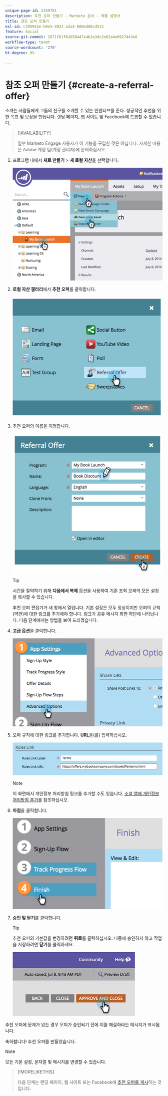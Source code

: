 ```yaml
---
unique-page-id: 2359781
description: 추천 오퍼 만들기 - Marketo 문서 - 제품 설명서
title: 참조 오퍼 만들기
exl-id: c295943e-b9e5-4922-a3a4-800ed60cd513
feature: Social
source-git-commit: 2671f81f62658447e4b2a3dc2e02a4e0927443e8
workflow-type: tm+mt
source-wordcount: '270'
ht-degree: 0%

---
```


# 참조 오퍼 만들기 {#create-a-referral-offer}

소개는 사람들에게 그들의 친구를 소개할 수 있는 인센티브를 준다. 성공적인 추천을 위한 목표 및 보상을 만듭니다. 랜딩 페이지, 웹 사이트 및 Facebook에 드롭할 수 있습니다.

>[!AVAILABILITY]
>
>일부 Marketo Engage 사용자가 이 기능을 구입한 것은 아닙니다. 자세한 내용은 Adobe 계정 팀(계정 관리자)에 문의하십시오.

1. 프로그램 내에서 **새로 만들기** > **새 로컬 자산**&#x200B;을 선택합니다.

   ![](assets/image2014-9-19-11-3a3-3a23.png)

1. **로컬 자산 갤러리**&#x200B;에서 **추천 오퍼**&#x200B;를 클릭합니다.

   ![](assets/image2014-9-19-11-3a3-3a31.png)

1. 추천 오퍼의 이름을 지정합니다.

   ![](assets/image2014-9-19-11-3a3-3a40.png)

   >[!TIP]
   >
   >시간을 절약하기 위해 **다음에서 복제** 옵션을 사용하여 기존 조회 오퍼의 모든 설정을 복사할 수 있습니다.

   추천 오퍼 편집기가 새 창에서 열립니다. 기본 설정은 모두 정상이지만 오퍼의 규칙(약관)에 대한 링크를 추가해야 합니다. 링크가 공유 메시지 화면 하단에 나타납니다. 다음 단계에서는 방법을 보여 드리겠습니다.

1. **고급 옵션**&#x200B;을 클릭합니다.

   ![](assets/image2014-9-19-11-3a3-3a49.png)

1. 오퍼 규칙에 대한 링크를 추가합니다. **URL**&#x200B;을(를) 입력하십시오.

   ![](assets/image2014-9-19-11-3a3-3a57.png)

   >[!NOTE]
   >
   >이 화면에서 개인정보 처리방침 링크를 추가할 수도 있습니다. [소셜 앱에 개인정보 처리방침 추가](/help/marketo/product-docs/demand-generation/social/social-functions/add-your-privacy-policy-to-a-social-app.md)를 참조하십시오.

1. **마침**&#x200B;을 클릭합니다.

   ![](assets/image2014-9-19-11-3a4-3a4.png)

1. **승인 및 닫기**&#x200B;를 클릭합니다.

   >[!TIP]
   >
   >추천 오퍼의 기본값을 변경하려면 **뒤로**&#x200B;를 클릭하십시오. 나중에 승인하지 않고 작업을 저장하려면 **닫기**&#x200B;를 클릭하세요.

   ![](assets/image2014-9-19-11-3a4-3a11.png)

추천 오퍼에 문제가 있는 경우 오퍼가 승인되기 전에 이를 해결하라는 메시지가 표시됩니다.

축하합니다! 추천 오퍼를 만들었습니다.

>[!NOTE]
>
>모든 기본 설정, 문자열 및 메시지를 변경할 수 있습니다.

>[!MORELIKETHIS]
>
>다음 단계는 랜딩 페이지, 웹 사이트 또는 Facebook에 [추천 오퍼를 게시](/help/marketo/product-docs/demand-generation/social/referral-offers/publish-a-referral-offer.md)하는 것입니다.
